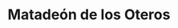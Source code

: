 ---
title: Matadeón de los Oteros
url: /matadeon-de-los-oteros/
latitude: 42.336
longitude: -5.367
---